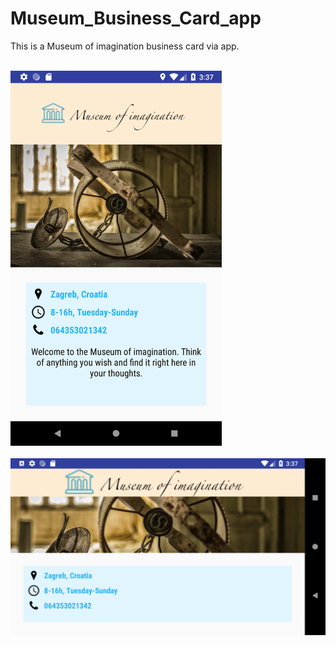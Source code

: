 # Museum_Business_Card_app
This is a Museum of imagination business card via app.

<br>
<img height="600dp" src="https://github.com/ilkurtovi/Museum_Business_Card_app/blob/master/app/src/main/res/drawable/readme1.png"/>
<br>

<br>
<img width="600dp" src="https://github.com/ilkurtovi/Museum_Business_Card_app/blob/master/app/src/main/res/drawable/readme2.png"/>
<br>


